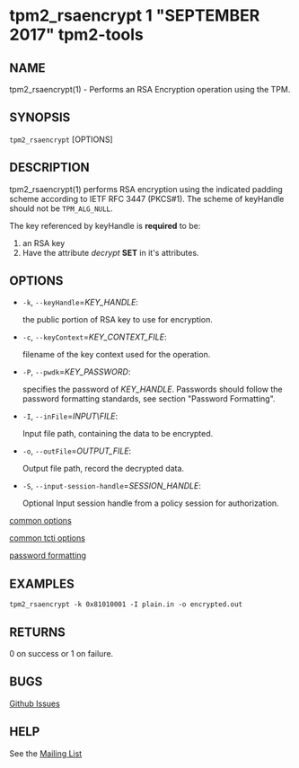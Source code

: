 tpm2_rsaencrypt 1 "SEPTEMBER 2017" tpm2-tools
==================================================

NAME
----

tpm2_rsaencrypt(1) - Performs an RSA Encryption operation using the TPM.

SYNOPSIS
--------

`tpm2_rsaencrypt` [OPTIONS]

DESCRIPTION
-----------

tpm2_rsaencrypt(1) performs RSA encryption using the indicated padding scheme according to
IETF RFC 3447 (PKCS#1). The scheme of keyHandle should not be `TPM_ALG_NULL`.

The key referenced by keyHandle is **required** to be:

1. an RSA key
2. Have the attribute *decrypt* **SET** in it's attributes.

OPTIONS
-------

  * `-k`, `--keyHandle`=_KEY\_HANDLE_:

    the public portion of RSA key to use for encryption.

  * `-c`, `--keyContext`=_KEY\_CONTEXT\_FILE_:

    filename of the key context used for the operation.

  * `-P`, `--pwdk`=_KEY\_PASSWORD_:

    specifies the password of _KEY\_HANDLE_. Passwords should follow the
    password formatting standards, see section "Password Formatting".

  * `-I`, `--inFile`=_INPUT\FILE_:

    Input file path, containing the data to be encrypted.

  * `-o`, `--outFile`=_OUTPUT\_FILE_:

    Output file path, record the decrypted data.

  * `-S`, `--input-session-handle`=_SESSION\_HANDLE_:

    Optional Input session handle from a policy session for authorization.

[common options](common/options.md)

[common tcti options](common/tcti.md)

[password formatting](common/password.md)

EXAMPLES
--------

```
tpm2_rsaencrypt -k 0x81010001 -I plain.in -o encrypted.out
```

RETURNS
-------
0 on success or 1 on failure.

BUGS
----
[Github Issues](https://github.com/01org/tpm2-tools/issues)

HELP
----
See the [Mailing List](https://lists.01.org/mailman/listinfo/tpm2)